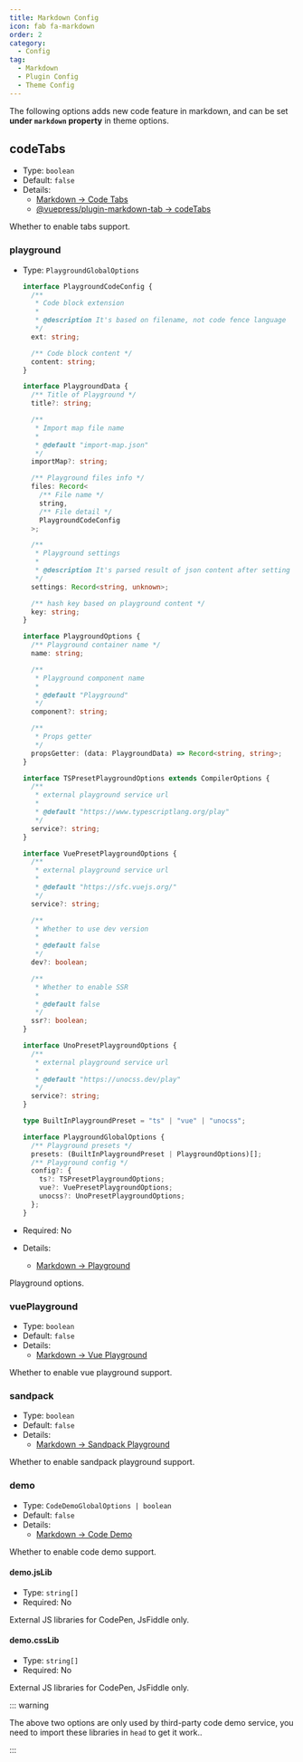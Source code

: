 ```yaml
---
title: Markdown Config
icon: fab fa-markdown
order: 2
category:
  - Config
tag:
  - Markdown
  - Plugin Config
  - Theme Config
---
```


The following options adds new code feature in markdown, and can be set **under `markdown` property** in theme options.

## codeTabs

- Type: `boolean`
- Default: `false`
- Details:
  - [Markdown → Code Tabs](../../guide/markdown/code/code-tabs.md)
  - [@vuepress/plugin-markdown-tab → codeTabs][codeTabs]

Whether to enable tabs support.

### playground

- Type: `PlaygroundGlobalOptions`

  ```ts
  interface PlaygroundCodeConfig {
    /**
     * Code block extension
     *
     * @description It's based on filename, not code fence language
     */
    ext: string;

    /** Code block content */
    content: string;
  }

  interface PlaygroundData {
    /** Title of Playground */
    title?: string;

    /**
     * Import map file name
     *
     * @default "import-map.json"
     */
    importMap?: string;

    /** Playground files info */
    files: Record<
      /** File name */
      string,
      /** File detail */
      PlaygroundCodeConfig
    >;

    /**
     * Playground settings
     *
     * @description It's parsed result of json content after setting directive
     */
    settings: Record<string, unknown>;

    /** hash key based on playground content */
    key: string;
  }

  interface PlaygroundOptions {
    /** Playground container name */
    name: string;

    /**
     * Playground component name
     *
     * @default "Playground"
     */
    component?: string;

    /**
     * Props getter
     */
    propsGetter: (data: PlaygroundData) => Record<string, string>;
  }

  interface TSPresetPlaygroundOptions extends CompilerOptions {
    /**
     * external playground service url
     *
     * @default "https://www.typescriptlang.org/play"
     */
    service?: string;
  }

  interface VuePresetPlaygroundOptions {
    /**
     * external playground service url
     *
     * @default "https://sfc.vuejs.org/"
     */
    service?: string;

    /**
     * Whether to use dev version
     *
     * @default false
     */
    dev?: boolean;

    /**
     * Whether to enable SSR
     *
     * @default false
     */
    ssr?: boolean;
  }

  interface UnoPresetPlaygroundOptions {
    /**
     * external playground service url
     *
     * @default "https://unocss.dev/play"
     */
    service?: string;
  }

  type BuiltInPlaygroundPreset = "ts" | "vue" | "unocss";

  interface PlaygroundGlobalOptions {
    /** Playground presets */
    presets: (BuiltInPlaygroundPreset | PlaygroundOptions)[];
    /** Playground config */
    config?: {
      ts?: TSPresetPlaygroundOptions;
      vue?: VuePresetPlaygroundOptions;
      unocss?: UnoPresetPlaygroundOptions;
    };
  }
  ```

- Required: No
- Details:
  - [Markdown → Playground](../../guide/markdown/code/playground.md)

Playground options.

### vuePlayground

- Type: `boolean`
- Default: `false`
- Details:
  - [Markdown → Vue Playground](../../guide/markdown/code/vue-playground.md)

Whether to enable vue playground support.

### sandpack

- Type: `boolean`
- Default: `false`
- Details:
  - [Markdown → Sandpack Playground](../../guide/markdown/code/sandpack.md)

Whether to enable sandpack playground support.

### demo

- Type: `CodeDemoGlobalOptions | boolean`
- Default: `false`
- Details:
  - [Markdown → Code Demo](../../guide/markdown/code/demo.md)

Whether to enable code demo support.

#### demo.jsLib

- Type: `string[]`
- Required: No

External JS libraries for CodePen, JsFiddle only.

#### demo.cssLib

- Type: `string[]`
- Required: No

External JS libraries for CodePen, JsFiddle only.

::: warning

The above two options are only used by third-party code demo service, you need to import these libraries in `head` to get it work..

:::

[codeTabs]: https://ecosystem.vuejs.press/plugins/markdown/markdown-tab.html#codeTabs
